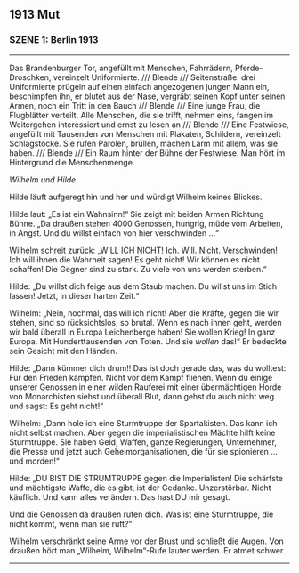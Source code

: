 ## **1913** Mut

### SZENE 1: Berlin 1913
____

Das Brandenburger Tor, angefüllt mit Menschen, Fahrrädern, Pferde-Droschken, vereinzelt Uniformierte.
/// Blende /// Seitenstraße: drei Uniformierte prügeln auf einen einfach angezogenen jungen Mann ein, beschimpfen ihn, er blutet aus der Nase, vergräbt seinen Kopf unter seinen Armen, noch ein Tritt in den Bauch
/// Blende /// Eine junge Frau, die Flugblätter verteilt. Alle Menschen, die sie trifft, nehmen eins, fangen im Weitergehen interessiert und ernst zu lesen an
/// Blende /// Eine Festwiese, angefüllt mit Tausenden von Menschen mit Plakaten, Schildern, vereinzelt Schlagstöcke. Sie rufen Parolen, brüllen, machen Lärm mit allem, was sie haben.
/// Blende /// Ein Raum hinter der Bühne der Festwiese.
Man hört im Hintergrund die Menschenmenge.

<em>Wilhelm und Hilde.</em>

Hilde läuft aufgeregt hin und her und würdigt Wilhelm keines Blickes.

Hilde laut: „Es ist ein Wahnsinn!“ Sie zeigt mit beiden Armen Richtung Bühne.
„Da draußen stehen 4000 Genossen, hungrig, müde vom Arbeiten, in Angst.
Und du willst einfach von hier verschwinden …“

Wilhelm schreit zurück: „WILL ICH NICHT! Ich. Will. Nicht. Verschwinden!
Ich will ihnen die Wahrheit sagen!
Es geht nicht!
Wir können es nicht schaffen!
Die Gegner sind zu stark.
Zu viele von uns werden sterben.“

Hilde: „Du willst dich feige aus dem Staub machen.
Du willst uns im Stich lassen! Jetzt, in dieser harten Zeit.“

Wilhelm: „Nein, nochmal, das will ich nicht! Aber die Kräfte, gegen die wir stehen, sind so rücksichtslos, so brutal.
Wenn es nach ihnen geht, werden wir bald überall in Europa Leichenberge haben! Sie wollen Krieg!
In ganz Europa.
Mit Hunderttausenden von Toten.
Und sie <em>wollen</em> das!“
Er bedeckte sein Gesicht mit den Händen.

Hilde: „Dann kümmer dich drum!! Das ist doch gerade das, was du wolltest: Für den Frieden kämpfen. Nicht vor dem Kampf fliehen.
Wenn du einige unserer Genossen in einer wilden Rauferei mit einer übermächtigen Horde von Monarchisten siehst und überall Blut, dann gehst du auch nicht weg und sagst: Es geht nicht!“

Wilhelm: „Dann hole ich eine Sturmtruppe der Spartakisten.
Das kann ich nicht selbst machen.
Aber gegen die imperialistischen Mächte hilft keine Sturmtruppe.
Sie haben Geld, Waffen, ganze Regierungen, Unternehmer, die Presse und jetzt auch Geheimorganisationen, die für sie spionieren … und morden!“

Hilde: „DU BIST DIE STRUMTRUPPE gegen die Imperialisten!
Die schärfste und mächtigste Waffe, die es gibt, ist der Gedanke.
Unzerstörbar.
Nicht käuflich.
Und kann alles verändern.
Das hast DU mir gesagt.

Und die Genossen da draußen rufen dich.
Was ist eine Sturmtruppe, die nicht kommt, wenn man sie ruft?“

Wilhelm verschränkt seine Arme vor der Brust und schließt die Augen.
Von draußen hört man „Wilhelm, Wilhelm“-Rufe lauter werden.
Er atmet schwer.
____
